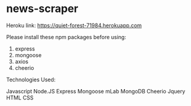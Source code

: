 # news-scraper

Heroku link: https://quiet-forest-71984.herokuapp.com

Please install these npm packages before using:

1. express
2. mongoose
3. axios
4. cheerio

Technologies Used:

Javascript
Node.JS
Express
Mongoose
mLab MongoDB
Cheerio
Jquery
HTML
CSS